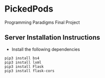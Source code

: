 # PickedPods

Programming Paradigms Final Project


## Server Installation Instructions
- Install the following dependencies
```
pip3 install bs4
pip3 install lxml
pip3 install Flask
pip3 install flask-cors
```